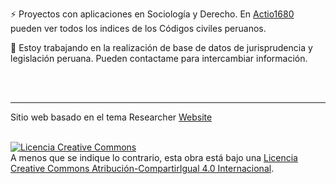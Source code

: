 ⚡ Proyectos con aplicaciones en Sociología y Derecho. En [Actio1680](https://actio1680.github.io/) pueden ver todos los indices de los Códigos civiles peruanos.

💬 Estoy trabajando en la realización de base de datos de jurisprudencia y legislación peruana. Pueden contactame para intercambiar información.


</br>
</br>

---
Sitio web basado en el tema Researcher [Website](http://ankitsultana.com/researcher)
</br></br>

<a rel="license" href="http://creativecommons.org/licenses/by-sa/4.0/"><img alt="Licencia Creative Commons" style="border-width:A0" src="https://i.creativecommons.org/l/by-sa/4.0/88x31.png" /></a><br /> A menos que se indique lo contrario, esta obra está bajo una <a rel="license" href="http://creativecommons.org/licenses/by-sa/4.0/">Licencia Creative Commons Atribución-CompartirIgual 4.0 Internacional</a>.
